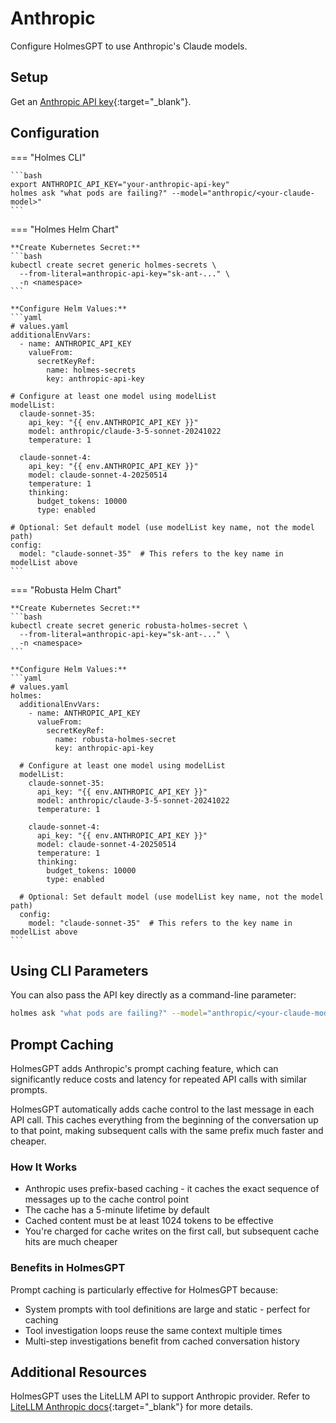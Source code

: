 # Anthropic

Configure HolmesGPT to use Anthropic's Claude models.

## Setup

Get an [Anthropic API key](https://support.anthropic.com/en/articles/8114521-how-can-i-access-the-anthropic-api){:target="_blank"}.

## Configuration

=== "Holmes CLI"

    ```bash
    export ANTHROPIC_API_KEY="your-anthropic-api-key"
    holmes ask "what pods are failing?" --model="anthropic/<your-claude-model>"
    ```

=== "Holmes Helm Chart"

    **Create Kubernetes Secret:**
    ```bash
    kubectl create secret generic holmes-secrets \
      --from-literal=anthropic-api-key="sk-ant-..." \
      -n <namespace>
    ```

    **Configure Helm Values:**
    ```yaml
    # values.yaml
    additionalEnvVars:
      - name: ANTHROPIC_API_KEY
        valueFrom:
          secretKeyRef:
            name: holmes-secrets
            key: anthropic-api-key

    # Configure at least one model using modelList
    modelList:
      claude-sonnet-35:
        api_key: "{{ env.ANTHROPIC_API_KEY }}"
        model: anthropic/claude-3-5-sonnet-20241022
        temperature: 1

      claude-sonnet-4:
        api_key: "{{ env.ANTHROPIC_API_KEY }}"
        model: claude-sonnet-4-20250514
        temperature: 1
        thinking:
          budget_tokens: 10000
          type: enabled

    # Optional: Set default model (use modelList key name, not the model path)
    config:
      model: "claude-sonnet-35"  # This refers to the key name in modelList above
    ```

=== "Robusta Helm Chart"

    **Create Kubernetes Secret:**
    ```bash
    kubectl create secret generic robusta-holmes-secret \
      --from-literal=anthropic-api-key="sk-ant-..." \
      -n <namespace>
    ```

    **Configure Helm Values:**
    ```yaml
    # values.yaml
    holmes:
      additionalEnvVars:
        - name: ANTHROPIC_API_KEY
          valueFrom:
            secretKeyRef:
              name: robusta-holmes-secret
              key: anthropic-api-key

      # Configure at least one model using modelList
      modelList:
        claude-sonnet-35:
          api_key: "{{ env.ANTHROPIC_API_KEY }}"
          model: anthropic/claude-3-5-sonnet-20241022
          temperature: 1

        claude-sonnet-4:
          api_key: "{{ env.ANTHROPIC_API_KEY }}"
          model: claude-sonnet-4-20250514
          temperature: 1
          thinking:
            budget_tokens: 10000
            type: enabled

      # Optional: Set default model (use modelList key name, not the model path)
      config:
        model: "claude-sonnet-35"  # This refers to the key name in modelList above
    ```

## Using CLI Parameters

You can also pass the API key directly as a command-line parameter:

```bash
holmes ask "what pods are failing?" --model="anthropic/<your-claude-model>" --api-key="your-api-key"
```

## Prompt Caching

HolmesGPT adds Anthropic's prompt caching feature, which can significantly reduce costs and latency for repeated API calls with similar prompts.

HolmesGPT automatically adds cache control to the last message in each API call. This caches everything from the beginning of the conversation up to that point, making subsequent calls with the same prefix much faster and cheaper.

### How It Works

- Anthropic uses prefix-based caching - it caches the exact sequence of messages up to the cache control point
- The cache has a 5-minute lifetime by default
- Cached content must be at least 1024 tokens to be effective
- You're charged for cache writes on the first call, but subsequent cache hits are much cheaper

### Benefits in HolmesGPT

Prompt caching is particularly effective for HolmesGPT because:

- System prompts with tool definitions are large and static - perfect for caching
- Tool investigation loops reuse the same context multiple times
- Multi-step investigations benefit from cached conversation history

## Additional Resources

HolmesGPT uses the LiteLLM API to support Anthropic provider. Refer to [LiteLLM Anthropic docs](https://litellm.vercel.app/docs/providers/anthropic){:target="_blank"} for more details.
